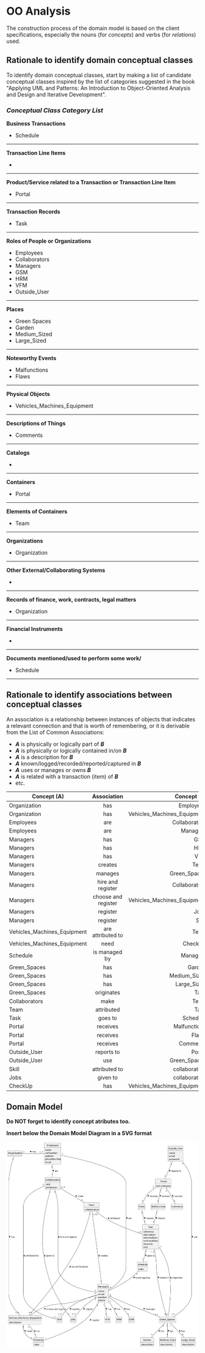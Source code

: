 # OO Analysis

The construction process of the domain model is based on the client specifications, especially the nouns (for _concepts_) and verbs (for _relations_) used.

## Rationale to identify domain conceptual classes
To identify domain conceptual classes, start by making a list of candidate conceptual classes inspired by the list of categories suggested in the book "Applying UML and Patterns: An Introduction to Object-Oriented Analysis and Design and Iterative Development".


### _Conceptual Class Category List_

**Business Transactions**

* Schedule

---

**Transaction Line Items**

* 

---

**Product/Service related to a Transaction or Transaction Line Item**

* Portal

---

**Transaction Records**

* Task

---  

**Roles of People or Organizations**

* Employees
* Collaborators
* Managers
* GSM
* HRM
* VFM
* Outside_User

---

**Places**

* Green Spaces 
* Garden 
* Medium_Sized 
* Large_Sized

---

**Noteworthy Events**

* Malfunctions
* Flaws

---

**Physical Objects**

* Vehicles_Machines_Equipment

---

**Descriptions of Things**

* Comments

---

**Catalogs**

* 

---

**Containers**

* Portal

---

**Elements of Containers**

* Team

---

**Organizations**

* Organization

---

**Other External/Collaborating Systems**

* 

---

**Records of finance, work, contracts, legal matters**

* Organization

---

**Financial Instruments**

* 

---

**Documents mentioned/used to perform some work/**

* Schedule 

---


## Rationale to identify associations between conceptual classes

An association is a relationship between instances of objects that indicates a relevant connection and that is worth of remembering, or it is derivable from the List of Common Associations:

- **_A_** is physically or logically part of **_B_**
- **_A_** is physically or logically contained in/on **_B_**
- **_A_** is a description for **_B_**
- **_A_** known/logged/recorded/reported/captured in **_B_**
- **_A_** uses or manages or owns **_B_**
- **_A_** is related with a transaction (item) of **_B_**
- etc.


| Concept (A) 		              |   Association   	   |                 Concept (B) |
|-----------------------------|:-------------------:|----------------------------:|
| Organization                |         has         |                   Employees |
| Organization 	              |         has         | Vehicles_Machines_Equipment |
| Employees                   |         are         |               Collaborators |
| Employees                   |         are         |                    Managers |
| Managers                    |         has         |                         GSM |
| Managers                    |         has         |                         HRM |
| Managers                    |         has         |                         VFM |
| Managers                    |       creates       |                        Team |
| Managers                    |       manages       |                Green_Spaces |
| Managers                    |  hire and register  |               Collaborators |
| Managers                    | choose and register | Vehicles_Machines_Equipment |
|Managers|      register       |                        Jobs |
|Managers|      register       |                       Skill |
| Vehicles_Machines_Equipment |  are attributed to  |                        Team |
|Vehicles_Machines_Equipment|need|                     CheckUp |
| Schedule                    |    is managed by    |                    Managers |
| Green_Spaces                |         has         |                      Garden |
|Green_Spaces|         has         |                Medium_Sized |
|Green_Spaces|         has         |                 Large_Sized |
|Green_Spaces|     originates      |                        Task |
|Collaborators|        make         |                        Team |
|Team|     attributed      |                        Task |
|Task|       goes to       |                    Schedule |
|Portal|      receives       |                Malfunctions |
|Portal|      receives       |                       Flaws |
|Portal|      receives       |                    Comments |
|Outside_User|     reports to      |                      Portal |
|Outside_User|         use         |                Green_Spaces |
|Skill|    attributed to    |               collaborators |
|Jobs|      given to       |               collaborators |
|CheckUp|has| Vehicles_Machines_Equipment |


















## Domain Model

**Do NOT forget to identify concept atributes too.**

**Insert below the Domain Model Diagram in a SVG format**

![project-domain-model.svg](svg/project-domain-model.svg)